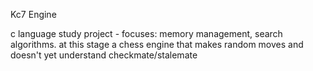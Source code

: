 Kc7 Engine

c language study project - focuses: memory management, search algorithms.
at this stage a chess engine that makes random moves and doesn't yet understand checkmate/stalemate
